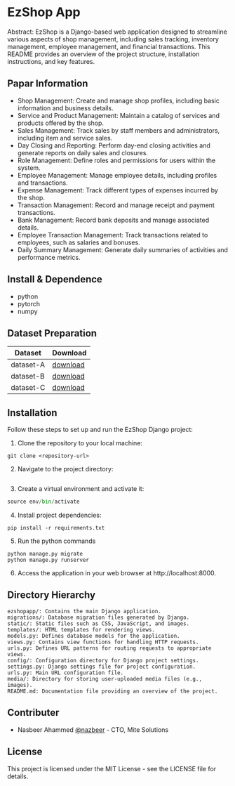 EzShop App
===
Abstract:
EzShop is a Django-based web application designed to streamline various aspects of shop management, including sales tracking, inventory management, employee management, and financial transactions. This README provides an overview of the project structure, installation instructions, and key features.

## Papar Information

- Shop Management: Create and manage shop profiles, including basic information and business details.
- Service and Product Management: Maintain a catalog of services and products offered by the shop.
- Sales Management: Track sales by staff members and administrators, including item and service sales.
- Day Closing and Reporting: Perform day-end closing activities and generate reports on daily sales and closures.
- Role Management: Define roles and permissions for users within the system.
- Employee Management: Manage employee details, including profiles and transactions.
- Expense Management: Track different types of expenses incurred by the shop.
- Transaction Management: Record and manage receipt and payment transactions.
- Bank Management: Record bank deposits and manage associated details.
- Employee Transaction Management: Track transactions related to employees, such as salaries and bonuses.
- Daily Summary Management: Generate daily summaries of activities and performance metrics.


## Install & Dependence
- python
- pytorch
- numpy

## Dataset Preparation
| Dataset | Download |
| ---     | ---   |
| dataset-A | [download]() |
| dataset-B | [download]() |
| dataset-C | [download]() |

## Installation

Follow these steps to set up and run the EzShop Django project:

1. Clone the repository to your local machine:
```
git clone <repository-url>
```
2. Navigate to the project directory:
```cd ezshop
```
3. Create a virtual environment and activate it:
```python -m venv env
source env/bin/activate
```
4. Install project dependencies:
```
pip install -r requirements.txt
```
5. Run the python commands
```
python manage.py migrate
python manage.py runserver
```
6. Access the application in your web browser at http://localhost:8000.

## Directory Hierarchy
```
ezshopapp/: Contains the main Django application.
migrations/: Database migration files generated by Django.
static/: Static files such as CSS, JavaScript, and images.
templates/: HTML templates for rendering views.
models.py: Defines database models for the application.
views.py: Contains view functions for handling HTTP requests.
urls.py: Defines URL patterns for routing requests to appropriate views.
config/: Configuration directory for Django project settings.
settings.py: Django settings file for project configuration.
urls.py: Main URL configuration file.
media/: Directory for storing user-uploaded media files (e.g., images).
README.md: Documentation file providing an overview of the project.
```

## Contributer
- Nasbeer Ahammed [@nazbeer](https://github.com/nazbeer) - CTO, Mite Solutions

## License

This project is licensed under the MIT License - see the LICENSE file for details.
